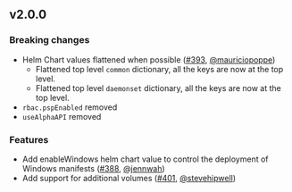 ## v2.0.0

### Breaking changes

- Helm Chart values flattened when possible ([#393](https://github.com/kubernetes-sigs/sig-storage-local-static-provisioner/pull/393), [@mauriciopoppe](https://github.com/mauriciopoppe))
  - Flattened top level `common` dictionary, all the keys are now at the top level.
  - Flattened top level `daemonset` dictionary, all the keys are now at the top level.
- `rbac.pspEnabled` removed
- `useAlphaAPI` removed

### Features

- Add enableWindows helm chart value to control the deployment of Windows manifests ([#388](https://github.com/kubernetes-sigs/sig-storage-local-static-provisioner/pull/388), [@jennwah](https://github.com/jennwah))
- Add support for additional volumes ([#401](https://github.com/kubernetes-sigs/sig-storage-local-static-provisioner/pull/401), [@stevehipwell](https://github.com/stevehipwell))
